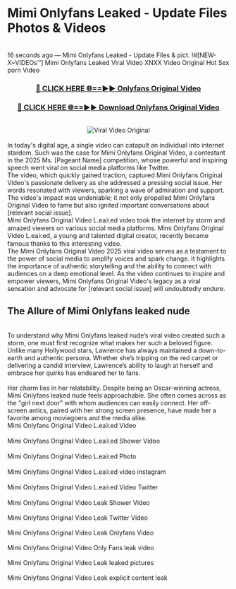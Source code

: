 # Mimi Onlyfans Leaked - Update Files Photos & Videos 
<br>
16 seconds ago — Mimi Onlyfans Leaked - Update Files & pict. !#[NEW-X~VIDEOs™] Mimi Onlyfans Leaked Viral Video XNXX Video Original Hot Sex porn Video
<br>
<div align="center">
<h3><a href="http://freeplayer.one?title=Mimi&ref=25OR" rel="nofollow">🔴 CLICK HERE 🌐==►► Onlyfans Original Video</a></h3>
<h3><a href="http://freeplayer.one?title=Mimi&ref=25OR" rel="nofollow">🔴 CLICK HERE 🌐==►► Download Onlyfans Original Video</a></h3>
<br>
<a href="http://freeplayer.one?title=Mimi&ref=25OR" rel="nofollow" data-target="animated-image.originalLink"><img src="https://i.ibb.co.com/xMMVF88/686577567.gif" alt="Viral Video Original" style="max-width: 100%; display: inline-block;" data-target="animated-image.originalImage"></a>
</div>
<br>
In today's digital age, a single video can catapult an individual into internet stardom. Such was the case for Mimi Onlyfans Original Video, a contestant in the 2025 Ms. [Pageant Name] competition, whose powerful and inspiring speech went viral on social media platforms like Twitter.
<br>
The video, which quickly gained traction, captured Mimi Onlyfans Original Video's passionate delivery as she addressed a pressing social issue. Her words resonated with viewers, sparking a wave of admiration and support. The video's impact was undeniable; it not only propelled Mimi Onlyfans Original Video to fame but also ignited important conversations about [relevant social issue].
<br>
Mimi Onlyfans Original Video L.ea𝚔ed video took the internet by storm and amazed viewers on various social media platforms. Mimi Onlyfans Original Video L.ea𝚔ed, a young and talented digital creator, recently became famous thanks to this interesting video.
<br>
The Mimi Onlyfans Original Video 2025 viral video serves as a testament to the power of social media to amplify voices and spark change. It highlights the importance of authentic storytelling and the ability to connect with audiences on a deep emotional level. As the video continues to inspire and empower viewers, Mimi Onlyfans Original Video's legacy as a viral sensation and advocate for [relevant social issue] will undoubtedly endure.
<br>
<h2>The Allure of Mimi Onlyfans leaked nude</h2>
<br>
To understand why Mimi Onlyfans leaked nude’s viral video created such a storm, one must first recognize what makes her such a beloved figure. Unlike many Hollywood stars, Lawrence has always maintained a down-to-earth and authentic persona. Whether she’s tripping on the red carpet or delivering a candid interview, Lawrence’s ability to laugh at herself and embrace her quirks has endeared her to fans.
<br><br>
Her charm lies in her relatability. Despite being an Oscar-winning actress, Mimi Onlyfans leaked nude feels approachable. She often comes across as the "girl next door" with whom audiences can easily connect. Her off-screen antics, paired with her strong screen presence, have made her a favorite among moviegoers and the media alike.
<br>
Mimi Onlyfans Original Video L.ea𝚔ed Video
<br><br>
Mimi Onlyfans Original Video L.ea𝚔ed Shower Video
<br><br>
Mimi Onlyfans Original Video L.ea𝚔ed Photo
<br><br>
Mimi Onlyfans Original Video L.ea𝚔ed video instagram
<br><br>
Mimi Onlyfans Original Video L.ea𝚔ed Video Twitter
<br><br>
Mimi Onlyfans Original Video Leak Shower Video
<br><br>
Mimi Onlyfans Original Video Leak Twitter Video
<br><br>
Mimi Onlyfans Original Video Leak Onlyfans Video
<br><br>
Mimi Onlyfans Original Video Only Fans leak video
<br><br>
Mimi Onlyfans Original Video Leak leaked pictures
<br><br>
Mimi Onlyfans Original Video Leak explicit content leak